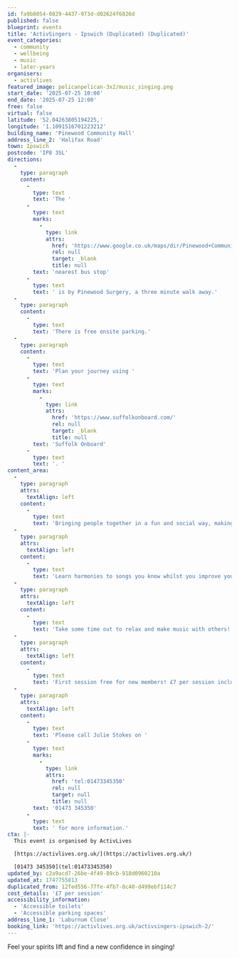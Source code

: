 ```yaml
---
id: fa9b8054-0829-4437-973d-d02624f6826d
published: false
blueprint: events
title: 'ActivSingers - Ipswich (Duplicated) (Duplicated)'
event_categories:
  - community
  - wellbeing
  - music
  - later-years
organisers:
  - activlives
featured_image: pelicanpelican-3x2/music_singing.png
start_date: '2025-07-25 10:00'
end_date: '2025-07-25 12:00'
free: false
virtual: false
latitude: '52.04263805194225,'
longitude: '1.1091516701223212'
building_name: 'Pinewood Community Hall'
address_line_2: 'Halifax Road'
town: Ipswich
postcode: 'IP8 3SL'
directions:
  -
    type: paragraph
    content:
      -
        type: text
        text: 'The '
      -
        type: text
        marks:
          -
            type: link
            attrs:
              href: 'https://www.google.co.uk/maps/dir/Pinewood+Community+Hall/Pinewood+Surgery,+Pinewood,+Ipswich+IP8+3RX/@52.0423502,1.1081472,19z/data=!4m14!4m13!1m5!1m1!1s0x47d9a0f42fc1bc33:0xc9ebb0392ca0e47e!2m2!1d1.1090873!2d52.0424995!1m5!1m1!1s0x47d9a0f423171a9b:0x2eca08d721299262!2m2!1d1.107875!2d52.042267!3e2?entry=ttu&g_ep=EgoyMDI1MDUxNS4wIKXMDSoJLDEwMjExNDUzSAFQAw%3D%3D'
              rel: null
              target: _blank
              title: null
        text: 'nearest bus stop'
      -
        type: text
        text: ' is by Pinewood Surgery, a three minute walk away.'
  -
    type: paragraph
    content:
      -
        type: text
        text: 'There is free onsite parking.'
  -
    type: paragraph
    content:
      -
        type: text
        text: 'Plan your journey using '
      -
        type: text
        marks:
          -
            type: link
            attrs:
              href: 'https://www.suffolkonboard.com/'
              rel: null
              target: _blank
              title: null
        text: 'Suffolk Onboard'
      -
        type: text
        text: '. '
content_area:
  -
    type: paragraph
    attrs:
      textAlign: left
    content:
      -
        type: text
        text: 'Bringing people together in a fun and social way, making friends, reducing stress and boosting self-confidence through song.'
  -
    type: paragraph
    attrs:
      textAlign: left
    content:
      -
        type: text
        text: 'Learn harmonies to songs you know whilst you improve your breathing and circulation.'
  -
    type: paragraph
    attrs:
      textAlign: left
    content:
      -
        type: text
        text: 'Take some time out to relax and make music with others!'
  -
    type: paragraph
    attrs:
      textAlign: left
    content:
      -
        type: text
        text: 'First session free for new members! £7 per session inclusive refreshments.'
  -
    type: paragraph
    attrs:
      textAlign: left
    content:
      -
        type: text
        text: 'Please call Julie Stokes on '
      -
        type: text
        marks:
          -
            type: link
            attrs:
              href: 'tel:01473345350'
              rel: null
              target: null
              title: null
        text: '01473 345350'
      -
        type: text
        text: ' for more information.'
cta: |-
  This event is organised by ActivLives

  [https://activlives.org.uk/](https://activlives.org.uk/) 

  [01473 345350](tel:01473345350)
updated_by: c2a9acd7-26be-4f49-89cb-918d0960210a
updated_at: 1747755813
duplicated_from: 12fed556-77fe-4fb7-8c40-d499ebf114c7
cost_details: '£7 per session'
accessibility_information:
  - 'Accessible toilets'
  - 'Accessible parking spaces'
address_line_1: 'Laburnum Close'
booking_link: 'https://activlives.org.uk/activsingers-ipswich-2/'
---
```

Feel your spirits lift and find a new confidence in singing!